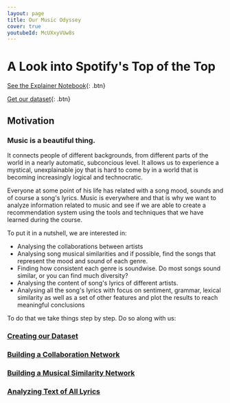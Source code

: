 ```yaml
---
layout: page
title: Our Music Odyssey
cover: true
youtubeId: McUXxyVUw8s
---
```

# A Look into Spotify's Top of the Top

[See the Explainer Notebook](http://www.google.com){: .btn} 

[Get our dataset](http://www.google.com){: .btn}

## Motivation
### Music is a beautiful thing. 
It connects people of different backgrounds, from different parts of the world in a nearly automatic, subconcious level. It allows us to experience a mystical, unexplainable joy that is hard to come by in a world that is becoming increasingly logical and technocratic.

Everyone at some point of his life has related with a song mood, sounds and of course a song's lyrics. Music is everywhere and that is why we want to analyze information related to music and see if we are able to create a recommendation system using the tools and techniques that we have learned during the course.

To put it in a nutshell, we are interested in:

 * Analysing the collaborations between artists
 * Analysing song musical similarities and if possible, find the songs that represent the mood and sound of each genre.
 * Finding how consistent each genre is soundwise. Do most songs sound similar, or you can find much diversity? 
 * Analysing the content of song's lyrics of different artists.
 * Analysing all the song's lyrics with focus on sentiment, grammar, lexical similarity as well as a set of other features and plot the results to reach meaningful conclusions

To do that we take things step by step. Do so along with us:
### [Creating our Dataset](https://scoupafi.github.io/SGIwebsite/dataset.html)
### [Building a Collaboration Network](https://scoupafi.github.io/SGIwebsite/collab_networks.html)
### [Building a Musical Similarity Network ](https://scoupafi.github.io/SGIwebsite/musical_sim_networks.html)
### [Analyzing Text of All Lyrics](https://scoupafi.github.io/SGIwebsite/text_analysis.html)


